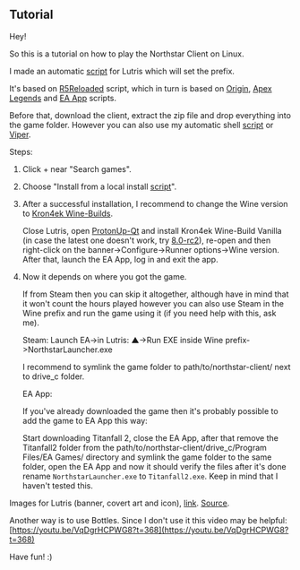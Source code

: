 ## Tutorial
Hey!

So this is a tutorial on how to play the Northstar Client on Linux.

I made an automatic [script](https://github.com/begin-theadventure/lutris-scripts/blob/main/Northstar/northstar-client.json) for Lutris which will set the prefix.

It's based on [R5Reloaded](https://github.com/begin-theadventure/lutris-scripts/blob/main/R5Reloaded/r5reloaded.json) script, which in turn is based on [Origin](https://lutris.net/games/origin), [Apex Legends](https://lutris.net/games/apex-legends) and [EA App](https://lutris.net/games/ea-desktop) scripts.

Before that, download the client, extract the zip file and drop everything into the game folder. However you can also use my automatic shell [script](https://github.com/begin-theadventure/northstar-upllers/releases) or [Viper](https://github.com/0neGal/viper/releases).

Steps:

1. Click + near "Search games".
2. Choose "Install from a local install [script](https://github.com/begin-theadventure/lutris-scripts/releases/download/Northstar/northstar-client.json)".
3. After a successful installation, I recommend to change the Wine version to [Kron4ek Wine-Builds](https://github.com/Kron4ek/Wine-Builds/releases).

    Close Lutris, open [ProtonUp-Qt](https://github.com/DavidoTek/ProtonUp-Qt/releases) and install Kron4ek Wine-Build Vanilla (in case the latest one doesn't work, try [8.0-rc2](https://github.com/Kron4ek/Wine-Builds/releases/tag/8.0-rc2)), re-open and then right-click on the banner->Configure->Runner options->Wine version. After that, launch the EA App, log in and exit the app.

4. Now it depends on where you got the game.

    If from Steam then you can skip it altogether, although have in mind that it won't count the hours played however you can also use Steam in the Wine prefix and run the game using it (if you need help with this, ask me).

    Steam: Launch EA->in Lutris: ▲->Run EXE inside Wine prefix->NorthstarLauncher.exe

    I recommend to symlink the game folder to path/to/northstar-client/ next to drive_c folder.

    EA App:

    If you've already downloaded the game then it's probably possible to add the game to EA App this way:

    Start downloading Titanfall 2, close the EA App, after that remove the Titanfall2 folder from the path/to/northstar-client/drive_c/Program Files/EA Games/ directory and symlink the game folder to the same folder, open the EA App and now it should verify the files after it's done rename `NorthstarLauncher.exe` to `Titanfall2.exe`. Keep in mind that I haven't tested this.

Images for Lutris (banner, covert art and icon), [link](https://github.com/begin-theadventure/lutris-scripts/tree/main/R5Reloaded/images/R5ReloadedImagesLutris#readme). [Source](https://github.com/R2NorthstarTools/NorthstarLogo).

Another way is to use Bottles. Since I don't use it this video may be helpful: [https://youtu.be/VqDgrHCPWG8?t=368](https://youtu.be/VqDgrHCPWG8?t=368)

Have fun! :)
